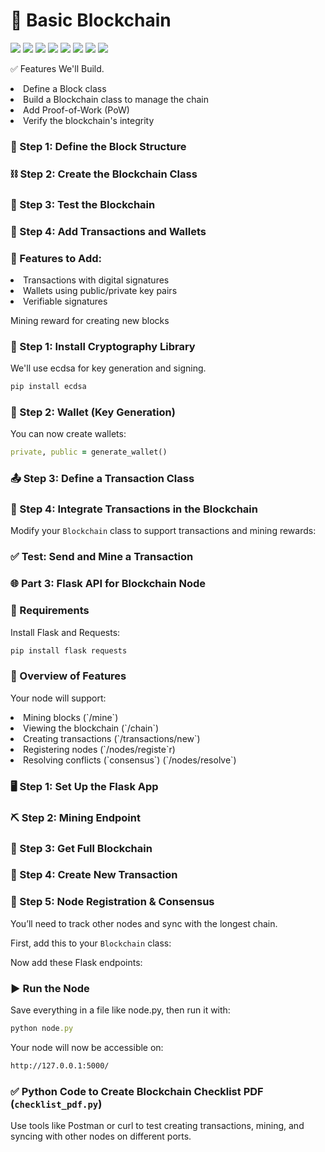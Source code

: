  # 🧱 Basic Blockchain

  ![](https://komarev.com/ghpvc/?username=mscbuild) 
 ![](https://img.shields.io/github/license/mscbuild/e-learning) 
 ![](https://img.shields.io/github/repo-size/mscbuild/e-learning)
![](https://img.shields.io/badge/PRs-Welcome-green)
![](https://img.shields.io/badge/code%20style-python-green)
![](https://img.shields.io/github/stars/mscbuild)
![](https://img.shields.io/badge/Topic-Github-lighred)
![](https://img.shields.io/website?url=https%3A%2F%2Fgithub.com%2Fmscbuild)

 ✅ Features We'll Build.
 
<li>Define a Block class

<li>Build a Blockchain class to manage the chain

<li>Add Proof-of-Work (PoW)

<li>Verify the blockchain's integrity

### 🧱 Step 1: Define the Block Structure

### ⛓️ Step 2: Create the Blockchain Class

### 🧪 Step 3: Test the Blockchain

### 💸 Step 4: Add Transactions and Wallets

### 🧾 Features to Add:

<li>Transactions with digital signatures

<li>Wallets using public/private key pairs

<li>Verifiable signatures

Mining reward for creating new blocks

### 🔐 Step 1: Install Cryptography Library

We'll use ecdsa for key generation and signing.
```ruby
pip install ecdsa
```

### 🔑 Step 2: Wallet (Key Generation)

 You can now create wallets:

 ```ruby
private, public = generate_wallet()
```
### 📤 Step 3: Define a Transaction Class

### 🔗 Step 4: Integrate Transactions in the Blockchain

Modify your `Blockchain` class to support transactions and mining rewards:

### ✅ Test: Send and Mine a Transaction

### 🌐 Part 3: Flask API for Blockchain Node

### 🧰 Requirements

Install Flask and Requests:

```ruby
pip install flask requests
```

### 🧠 Overview of Features

Your node will support:

<li>Mining blocks (`/mine`)

<li>Viewing the blockchain (`/chain`)

<li>Creating transactions (`/transactions/new`)

<li>Registering nodes (`/nodes/registe`r)

<li>Resolving conflicts (`consensus`) (`/nodes/resolve`)

### 🖥️ Step 1: Set Up the Flask App

### ⛏️ Step 2: Mining Endpoint

### 📜 Step 3: Get Full Blockchain

### 💸 Step 4: Create New Transaction

### 🧩 Step 5: Node Registration & Consensus

You’ll need to track other nodes and sync with the longest chain.

First, add this to your `Blockchain` class:

Now add these Flask endpoints:

### ▶️ Run the Node

Save everything in a file like node.py, then run it with:

```ruby
python node.py
```
Your node will now be accessible on:
```bash
http://127.0.0.1:5000/
```
### ✅ Python Code to Create Blockchain Checklist PDF (`checklist_pdf.py`)

Use tools like Postman or curl to test creating transactions, mining, and syncing with other nodes on different ports.
